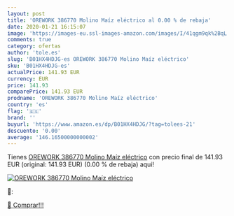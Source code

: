 ```yaml
---
layout: post
title: 'OREWORK 386770 Molino Maíz eléctrico al 0.00 % de rebaja'
date: 2020-01-21 16:15:07
image: 'https://images-eu.ssl-images-amazon.com/images/I/41qgm9qk%2BqL._SL400_.jpg'
comments: true
category: ofertas
author: 'tole.es'
slug: 'B01HX4HDJG-es OREWORK 386770 Molino Maíz eléctrico'
sku: 'B01HX4HDJG-es'
actualPrice: 141.93 EUR
currency: EUR
price: 141.93
comparePrice: 141.93 EUR
prodname: 'OREWORK 386770 Molino Maíz eléctrico'
country: 'es'
flag: '🇪🇸'
brand: ''
buyurl: 'https://www.amazon.es/dp/B01HX4HDJG/?tag=tolees-21'
descuento: '0.00'
average: '146.16500000000002'
---
```


Tienes [OREWORK 386770 Molino Maíz eléctrico](https://www.amazon.es/dp/B01HX4HDJG/?tag=tolees-21) con precio final de  141.93 EUR (original: 141.93 EUR) (0.00 %  de rebaja) aqui!

[![OREWORK 386770 Molino Maíz eléctrico](https://images-eu.ssl-images-amazon.com/images/I/41qgm9qk%2BqL._SL400_.jpg)](https://www.amazon.es/dp/B01HX4HDJG/?tag=tolees-21)

🔎:


[🛒 Comprar!!!](https://www.amazon.es/dp/B01HX4HDJG/?tag=tolees-21)
